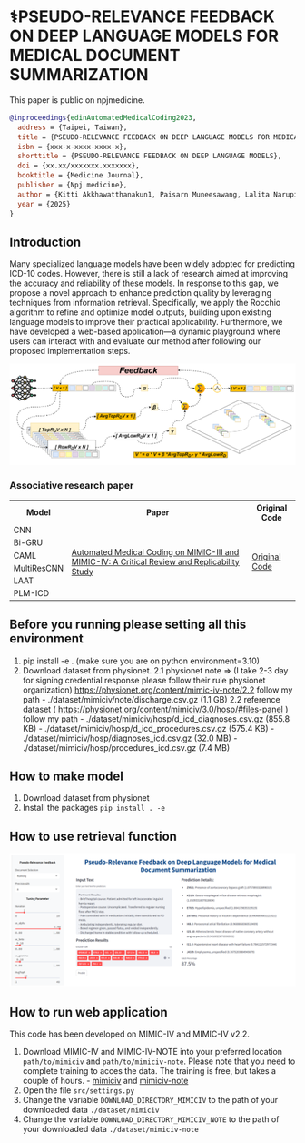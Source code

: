 # ⚕️PSEUDO-RELEVANCE FEEDBACK ON DEEP LANGUAGE MODELS FOR MEDICAL DOCUMENT SUMMARIZATION

This paper is public on npjmedicine.

```bibtex
@inproceedings{edinAutomatedMedicalCoding2023,
  address = {Taipei, Taiwan},
  title = {PSEUDO-RELEVANCE FEEDBACK ON DEEP LANGUAGE MODELS FOR MEDICAL DOCUMENT SUMMARIZATION},
  isbn = {xxx-x-xxxx-xxxx-x},
  shorttitle = {PSEUDO-RELEVANCE FEEDBACK ON DEEP LANGUAGE MODELS},
  doi = {xx.xx/xxxxxxx.xxxxxxx},
  booktitle = {Medicine Journal},
  publisher = {Npj medicine},
  author = {Kitti Akkhawatthanakun1, Paisarn Muneesawang, Lalita Narupiyakul, and KonlakornWongpatikaseree},
  year = {2025}
}
```



## Introduction 
Many specialized language models have been widely adopted for predicting ICD-10 codes. However, there is still a lack of research aimed at improving the accuracy and reliability of these models. In response to this gap, we propose a novel approach to enhance prediction quality by leveraging techniques from information retrieval. Specifically, we apply the Rocchio algorithm to refine and optimize model outputs, building upon existing language models to improve their practical applicability. Furthermore, we have developed a web-based application—a dynamic playground where users can interact with and evaluate our method after following our proposed implementation steps.

![My Image Description](/files/retrieval/pesudo_relevance_feedback.png)


### Associative research paper
<table>
  <tr>
    <th>Model</th>
    <th>Paper</th>
    <th>Original Code</th>
  </tr>
  <tr>
    <td>CNN</td>
    <td rowspan="6">
      <a href="https://arxiv.org/abs/2304.10909">Automated Medical Coding on MIMIC-III and MIMIC-IV: A Critical Review and Replicability Study</a><br>
    </td>
    <td rowspan="6">
      <a href="https://github.com/JoakimEdin/medical-coding-reproducibility">Original Code</a>
    </td>
  </tr>
  <tr>
    <td>Bi-GRU</td>
  </tr>
  <tr>
    <td>CAML</td>
  </tr>
  <tr>
    <td>MultiResCNN</td>
  </tr>
  <tr>
    <td>LAAT</td>
  </tr>
  <tr>
    <td>PLM-ICD</td>
  </tr>
</table>

## Before you running please setting all this environment 

1. pip install -e . (make sure you are on python environment=3.10)
2. Download dataset from physionet.
    2.1 physionet note => (I take 2-3 day for signing credential response please follow their rule physionet organization)  https://physionet.org/content/mimic-iv-note/2.2 follow my path
             - ./dataset/mimiciv/note/discharge.csv.gz (1.1 GB)
    2.2 reference dataset ( https://physionet.org/content/mimiciv/3.0/hosp/#files-panel ) follow my path
             - ./dataset/mimiciv/hosp/d_icd_diagnoses.csv.gz (855.8 KB)
             - ./dataset/mimiciv/hosp/d_icd_procedures.csv.gz (575.4 KB)
             - ./dataset/mimiciv/hosp/diagnoses_icd.csv.gz (32.0 MB)
             - ./dataset/mimiciv/hosp/procedures_icd.csv.gz (7.4 MB)


## How to make model
1. Download dataset from physionet 
2. Install the packages `pip install . -e`

## How to use retrieval function


![My Image Description](/files/retrieval/webapp.png)

## How to run web application
This code has been developed on MIMIC-IV and MIMIC-IV v2.2. 
1. Download MIMIC-IV and MIMIC-IV-NOTE into your preferred location `path/to/mimiciv` and `path/to/mimiciv-note`. Please note that you need to complete training to acces the data. The training is free, but takes a couple of hours.  - [mimiciv](https://physionet.org/content/mimiciv/2.2/) and [mimiciv-note](https://physionet.org/content/mimic-iv-note/2.2/)
2. Open the file `src/settings.py`
3. Change the variable `DOWNLOAD_DIRECTORY_MIMICIV` to the path of your downloaded data `./dataset/mimiciv`
4. Change the variable `DOWNLOAD_DIRECTORY_MIMICIV_NOTE` to the path of your downloaded data `./dataset/mimiciv-note`
